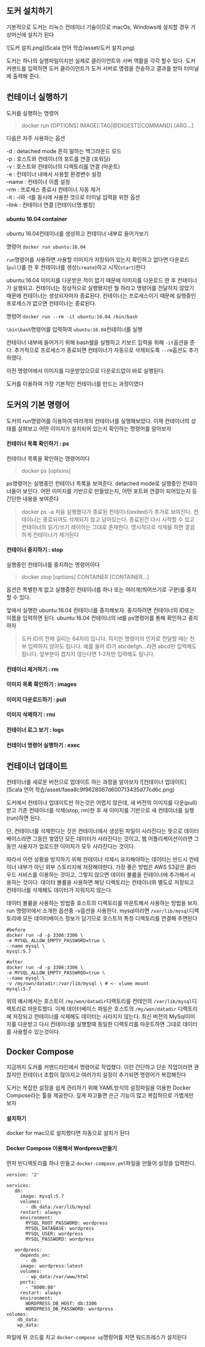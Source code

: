 ## 도커 설치하기

기본적으로 도커는 리눅스 컨테이너 기술이므로 macOs, Windows에 설치할 경우 가상머신에 설치가 된다

![도커 설치.png](Scala 언어 학습/asset/도커 설치.png)

도커는 하나의 실행파일이지만 실제로 클라이언트와 서버 역활을 각각 할수 있다. 도커 커맨드를 입력하면 도커 클라이언트가 도커 서버로 명령을 전송하고 결과를 받아 터미널에 출력해 준다.

## 컨테이너 실행하기

도커를 실행하는 명령어

> docker run [OPTIONS] IMAGE[:TAG|@DIGEST][COMMAND] [ARG...]

다음은 자주 사용하는 옵션
 
-d : detached mode 흔히 말하는 백그라운드 모드  
-p : 호스트와 컨테이너의 포트를 연결 (포워딩)  
-v : 호스트와 컨테이너의 디렉토리를 연결 (마운트)  
-e : 컨테이너 내에서 사용할 환경변수 설정  
–name : 컨테이너 이름 설정  
–rm : 프로세스 종료시 컨테이너 자동 제거  
-it : -i와 -t를 동시에 사용한 것으로 터미널 입력을 위한 옵션  
–link : 컨테이너 연결 \[컨테이너명:별칭\]

#### ubuntu 16.04 container

ubuntu 16.04컨테이너를 생성하고 컨테이너 내부로 들어가보기

명령어 `docker run ubuntu:16.04`

`run`명령어를 사용하면 사용할 이미지가 저장되어 있는지 확인하고 없다면 다운로드(`pull`)를 한 후 컨테이너를 생성(`create`)하고 시작(`start`)한다

ubuntu:16.04 이미지를 다운받은 적이 없기 때문에 이미지를 다운로드 한 후 컨테이너가 실행되고. 컨테이너는 정상적으로 실행됐지만 뭘 하라고 명령어를 전달하지 않았기 때문에 컨테이너는 생성되자마자 종료된다. 컨테이너는 프로세스이기 때문에 실행중인 프로세스가 없으면 컨테이너는 종료된다.

명령어 `docker run --rm -it ubuntu:16.04 /bin/bash`

`\bin\bash`명령어를 입력하여 `ubuntu:16.04`컨테이너를 실행

컨테이너 내부에 들어가기 위해 bash쉘을 실행하고 키보드 입력을 위해 `-it`옵션을 준다. 추가적으로 프로세스가 종료되면 컨테이너가 자동으로 삭제되도록 `--rm`옵션도 추가하였다.

이전 명령어에서 이미지를 다운받았으므로 다운로드없이 바로 실행된다.

도커를 이용하여 가장 기본적인 컨테이너를 만드는 과정이였다


## 도커의 기본 명령어

도커의 run명령어를 이용하여 여러개의 컨테이너를 실행해보았다. 이제 컨테이너의 상태를 살펴보고 어떤 이미지가 설치되어 있는지 확인하는 명령어를 알아보자

#### 컨테이너 목록 확인하기 : ps

컨테이너 목록을 확인하는 명령어이다
> docker ps \[options\]

ps명령어는 실행중인 컨테이너 목록을 보여준다. detached mode로 실행중인 컨테이너들이 보인다. 어떤 이미지를 기반으로 만들었는지, 어떤 포트와 연결이 되어있는지 등 간단한 내용을 보여준다

> docker ps -a
처음 실행했다가 종료된 컨테이너(exited)가 추가로 보여진다. 컨테이너는 종료되어도 삭제되지 않고 남아있는다. 종료된건 다시 시작할 수 있고 컨테이너의 읽기/쓰기 레이어는 그대로 존재한다. 명시적으로 삭제를 하면 깔끔하게 컨테이너가 제거된다

#### 컨테이너 중지하기 : stop

실행중인 컨테이너를 중지하는 명령어이다
> docker stop \[options\] CONTAINER \[CONTAINER...\]

옵션은 특별한게 없고 실행중인 컨테이너를 하나 또는 여러개(띄어쓰기로 구분)를 중지할 수 있다.

앞에서 실행한 ubuntu:16.04 컨테이너를 중지해보자. 중지하려면 컨테이너의 ID또는 이름을 입력하면 된다. ubuntu:16.04 컨테이너의 id를 ps명령어를 통해 확인하고 중지하자

>도커 ID의 전체 길이는 64자리 입니다. 하지만 명령어의 인자로 전달할 때는 전부 입력하지 않아도 됩니다. 예를 들어 ID가 abcdefgh...라면 abcd만 입력해도 됩니다. 앞부분이 겹치지 않는다면 1-2자만 입력해도 됩니다.

#### 컨테이너 제거하기 : rm
#### 이미지 목록 확인하기 : images
#### 이미지 다운로드하기 : pull
#### 이미지 삭제하기 : rmi
#### 컨테이너 로그 보기 : logs
#### 컨테이너 명령어 실행하기 : exec


## 컨테이너 업데이트

컨테이너를 새로운 버전으로 업데이트 하는 과정을 알아보자
![컨테이너 업데이트](Scala 언어 학습/asset/faea8c9f9628067d600713435d77cd6c.png)

도커에서 컨테이너 업데이트만 하는것은 어렵지 않은데, 새 버전의 이미지를 다운(pull)받고 기존 컨테이너를 삭제(stop, rm)한 후 새 이미지를 기반으로 새 컨테이너를 실행(run)하면 된다.

단, 컨테이너를 삭제한다는 것은 컨테이너에서 생성된 파일이 사라진다는 뜻으로 데이터 베이스라면 그동안 쌓였던 모든 데이터가 사라진다는 것이고, 웹 어플리케이션이라면 그동안 사용자가 업로드한 이미지가 모두 사라진다는 것이다.

따라서 이런 상황을 방지하기 위해 컨테이너 삭제시 유지해야하는 데이터는 반드시 컨테이너 내부가 아닌 외부 스토리지에 저장해야한다. 가장 좋은 방법은 AWS S3같은 클라우드 서비스를 이용하는 것이고, 그렇지 않으면 데이터 볼륨을 컨테이너에 추가해서 사용하는 것이다. 데이터 볼륨을 사용하면 해당 디렉토리는 컨테이너와 별도로 저장되고 컨테이너를 삭제해도 데이터가 지워지지 않는다.

데이터 볼륨을 사용하는 방법중 호스트의 디렉토리를 마운트해서 사용하는 방법을 보자.  
run 명령어에서 소개한 옵션중 -v옵션을 사용한다. mysql이라면 `/var/lib/mysql`디렉토리에 모든 데이터베이스 정보가 담기므로 호스트의 특정 디렉토리를 연결해 주면된다
```docker
#before
docker run -d -p 3306:3306 \
-e MYSQL_ALLOW_EMPTY_PASSWORD=true \
--name mysql \
mysql:5.7

#after
docker run -d -p 3306:3306 \
-e MYSQL_ALLOW_EMPTY_PASSWROD=true \
--name mysql \
-v /my/own/datadir:/var/lib/mysql \ # <- vlume mount
mysql:5.7
```
위의 예시에서는 호스트이 `/my/won/datadir`디렉토리를 컨테인의 `/var/lib/mysql`디렉토리로 마운트했다. 이제 데이터베이스 파일은 호스트의 `/my/won/datadir` 디렉토리에 저장되고 컨테이너를 삭제해도 데이터는 사라지지 않는다. 최신 버전의 MySql이미지를 다운받고 다시 컨테이너를 실행할때 동일한 디렉토리를 마운트하면 그대로 데이터를 사용할수 있는것이다.

## Docker Compose

지금까지 도커를 커맨드라인에서 명령어로 작업했다. 이런 간단하고 단순 작업이라면 괜찮지만 컨테이너 조합이 많아지고 여러가지 설정이 추가되면 명령어가 복잡해진다

도커는 복잡한 설정을 쉽게 관리하기 위해 YAML방식의 설정파일을 이용한 Docker Compose라는 툴을 제공한다. 깊게 파고들면 은근 기능이 많고 복잡하므로 가볍게만 보자

#### 설치하기

docker for mac으로 설치했다면 자동으로 설치가 된다

#### Docker Compose 이용해서 Wordpress만들기

먼저 빈디렉토리를 하나 만들고 `docker-compose.yml`파일을 만들어 설정을 입력한다.
```docker
version: '2'

services:
   db:
     image: mysql:5.7
     volumes:
       - db_data:/var/lib/mysql
     restart: always
     environment:
       MYSQL_ROOT_PASSWORD: wordpress
       MYSQL_DATABASE: wordpress
       MYSQL_USER: wordpress
       MYSQL_PASSWORD: wordpress

   wordpress:
     depends_on:
       - db
     image: wordpress:latest
     volumes:
       - wp_data:/var/www/html
     ports:
       - "8000:80"
     restart: always
     environment:
       WORDPRESS_DB_HOST: db:3306
       WORDPRESS_DB_PASSWORD: wordpress
volumes:
    db_data:
    wp_data:
```
파일에 위 코드를 치고 `docker-compose up`명령어를 치면 워드프레스가 설치된다